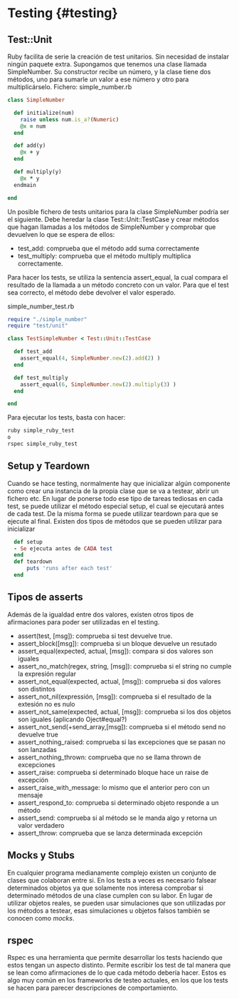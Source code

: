 # Testing {#testing}

## Test::Unit
Ruby facilita de serie la creación de test unitarios. Sin necesidad de instalar ningún paquete extra.
Supongamos que tenemos una clase llamada SimpleNumber. Su constructor recibe un número, y la clase tiene dos métodos, uno para sumarle un valor a ese número y otro para multiplicárselo.
Fichero: simple_number.rb
```ruby
class SimpleNumber

  def initialize(num)
    raise unless num.is_a?(Numeric)
    @x = num
  end

  def add(y)
    @x + y
  end

  def multiply(y)
    @x * y
  endmain

end
```
Un posible fichero de tests unitarios para la clase SimpleNumber podría ser el siguiente. Debe heredar la clase
Test::Unit::TestCase y crear métodos que hagan llamadas a los métodos de SimpleNumber y comprobar que devuelven lo que se espera de ellos:
- test_add: comprueba que el método add suma correctamente
- test_multiply: comprueba que el método multiply multiplica correctamente.

Para hacer los tests, se utiliza la sentencia assert_equal, la cual compara el resultado de la llamada a un método concreto con un valor. Para que el test sea correcto, el método debe devolver el valor esperado.

simple_number_test.rb
```ruby
require "./simple_number"
require "test/unit"

class TestSimpleNumber < Test::Unit::TestCase

  def test_add
    assert_equal(4, SimpleNumber.new(2).add(2) )
  end

  def test_multiply
    assert_equal(6, SimpleNumber.new(2).multiply(3) )
  end

end
```
Para ejecutar los tests, basta con hacer:
```bash
ruby simple_ruby_test
o
rspec simple_ruby_test
```

## Setup y Teardown
Cuando se hace testing, normalmente hay que inicializar algún componente como crear una instancia de la propia clase que se va a testear, abrir un fichero etc. En lugar de ponerse todo ese tipo de tareas tediosas en cada test, se puede utilizar el método especial setup, el cual se ejecutará antes de cada test.
De la misma forma se puede utilizar teardown para que se ejecute al final.
Existen dos tipos de métodos que se pueden utilizar para inicializar
```ruby
  def setup
  - Se ejecuta antes de CADA test
  end
  def teardown
      puts 'runs after each test'
  end
```
## Tipos de asserts
Además de la igualdad entre dos valores, existen otros tipos de afirmaciones para poder ser utilizadas en el testing.

- assert(test, [msg]): comprueba si test devuelve true.
- assert_block([msg]): comprueba si un bloque devuelve un resutado
- assert_equal(expected, actual, [msg]): compara si dos valores son iguales
- assert_no_match(regex, string, [msg]): comprueba si el string no cumple la expresión regular
- assert_not_equal(expected, actual, [msg]): comprueba si dos valores son distintos
- assert_not_nil(expressión, [msg]): comprueba si el resultado de la extesión no es nulo
- assert_not_same(expected, actual, [msg]): comprueba si los dos objetos son iguales (aplicando Oject#equal?)
- assert_not_send(+send_array,[msg]): comprueba si el método send no devuelve true
- assert_nothing_raised: comprueba si las excepciones que se pasan no son lanzadas
- assert_nothing_thrown: comprueba que no se llama thrown de excepciones
- assert_raise: comprueba si determinado bloque hace un raise de excepción
- assert_raise_with_message: lo mismo que el anterior pero con un mensaje
- assert_respond_to: comprueba si determinado objeto responde a un método
- assert_send: comprueba si al método se le manda algo y retorna un valor verdadero
- assert_throw: comprueba que se lanza determinada excepción

## Mocks y Stubs
En cualquier programa medianamente complejo existen un conjunto de clases que colaboran entre si.
En los tests a veces es necesario falsear determinados objetos ya que solamente nos interesa comprobar si determinado métodos de una clase cumplen con su labor. En lugar de utilizar objetos reales, se pueden usar simulaciones que son utilizadas
por los métodos a testear, esas simulaciones u objetos falsos también se conocen como *mocks*.


## rspec
Rspec es una herramienta que permite desarrollar los tests haciendo que estos tengan
un aspecto distinto. Permite escribir los test de tal manera que se lean como afirmaciones de lo que cada método debería hacer. Estos es algo muy común en los frameworks de testeo actuales, en los que los tests se hacen para parecer descripciones de comportamiento.
